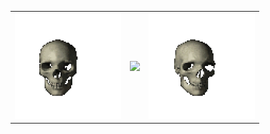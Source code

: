 <div align="center">
    <table>
        <tr>
            <td>
                <img src="https://github.com/vittordallacqua/vittordallacqua/blob/main/skull-right.gif" width=170></a>
            </td>
            <td>
<img src="https://spotify-github-profile.kittinanx.com/api/view?uid=vittor.marx&cover_image=true&theme=novatorem&show_offline=false&background_color=121212&interchange=false&bar_color=58a6ff&bar_color_cover=false" />  
            </td>
            <td>
                <img src="https://github.com/vittordallacqua/vittordallacqua/blob/main/skull-left.gif" width=170></a>
            </td>
    </table>
</div>


